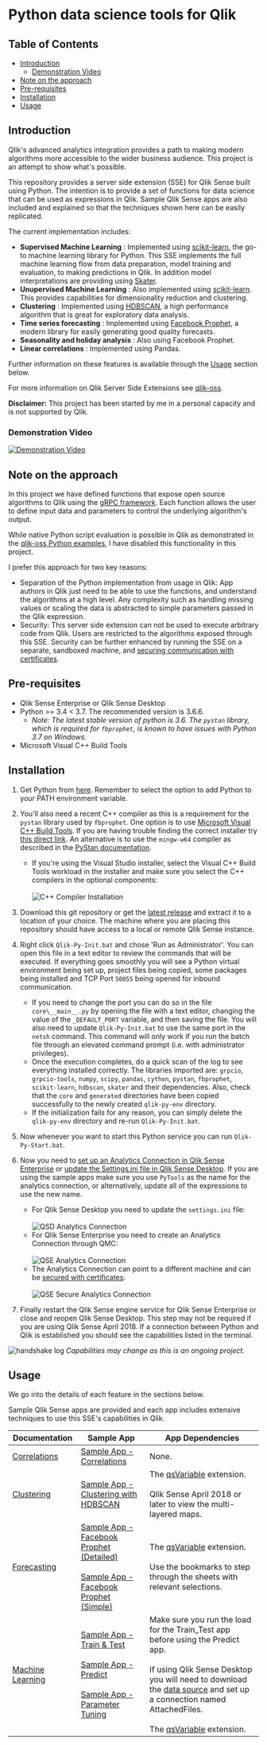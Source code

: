 # Python data science tools for Qlik

## Table of Contents

- [Introduction](#introduction)
    - [Demonstration Video](#demonstration-video)
- [Note on the approach](#note-on-the-approach)
- [Pre-requisites](#pre-requisites)
- [Installation](#installation)
- [Usage](#usage)


## Introduction
Qlik's advanced analytics integration provides a path to making modern algorithms more accessible to the wider business audience. This project is an attempt to show what's possible.

This repository provides a server side extension (SSE) for Qlik Sense built using Python. The intention is to provide a set of functions for data science that can be used as expressions in Qlik. Sample Qlik Sense apps are also included and explained so that the techniques shown here can be easily replicated.

The current implementation includes:

- **Supervised Machine Learning** : Implemented using [scikit-learn](http://scikit-learn.org/stable/index.html), the go-to machine learning library for Python. This SSE implements the full machine learning flow from data preparation, model training and evaluation, to making predictions in Qlik. In addition model interpretations are providing using [Skater](https://datascienceinc.github.io/Skater/overview.html).
- **Unupervised Machine Learning** : Also implemented using [scikit-learn](http://scikit-learn.org/stable/index.html). This provides capabilities for dimensionality reduction and clustering.
- **Clustering** : Implemented using [HDBSCAN](https://hdbscan.readthedocs.io/en/latest/comparing_clustering_algorithms.html), a high performance algorithm that is great for exploratory data analysis. 
- **Time series forecasting** : Implemented using [Facebook Prophet](https://research.fb.com/prophet-forecasting-at-scale/), a modern library for easily generating good quality forecasts.
- **Seasonality and holiday analysis** : Also using Facebook Prophet.
- **Linear correlations** : Implemented using Pandas.

Further information on these features is available through the [Usage](#usage) section below.

For more information on Qlik Server Side Extensions see [qlik-oss](https://github.com/qlik-oss/server-side-extension).

**Disclaimer:** This project has been started by me in a personal capacity and is not supported by Qlik. 

### Demonstration Video
[![Demonstration Video](docs/images/YouTube-01.png)](https://youtu.be/7E944kz1l5s)

## Note on the approach
In this project we have defined functions that expose open source algorithms to Qlik using the [gRPC framework](http://www.grpc.io/). Each function allows the user to define input data and parameters to control the underlying algorithm's output. 

While native Python script evaluation is possible in Qlik as demonstrated in the [qlik-oss Python examples](https://github.com/qlik-oss/server-side-extension/blob/master/examples/python/GetStarted.md), I have disabled this functionality in this project.

I prefer this approach for two key reasons:
- Separation of the Python implementation from usage in Qlik: App authors in Qlik just need to be able to use the functions, and understand the algorithms at a high level. Any complexity such as handling missing values or scaling the data is abstracted to simple parameters passed in the Qlik expression.
- Security: This server side extension can not be used to execute arbitrary code from Qlik. Users are restricted to the algorithms exposed through this SSE. Security can be further enhanced by running the SSE on a separate, sandboxed machine, and [securing communication with certificates](https://github.com/qlik-oss/server-side-extension/blob/master/generate_certs_guide/README.md).


## Pre-requisites

- Qlik Sense Enterprise or Qlik Sense Desktop
- Python >= 3.4 < 3.7. The recommended version is 3.6.6.
    - _Note: The latest stable version of python is 3.6. The `pystan` library, which is required for `fbprophet`, is known to have issues with Python 3.7 on Windows._
- Microsoft Visual C++ Build Tools


## Installation

1. Get Python from [here](https://www.python.org/downloads/release/python-366/). Remember to select the option to add Python to your PATH environment variable.

2. You'll also need a recent C++ compiler as this is a requirement for the `pystan` library used by `fbprophet`. One option is to use [Microsoft Visual C++ Build Tools](https://visualstudio.microsoft.com/downloads/#build-tools-for-visual-studio-2017). If you are having trouble finding the correct installer try [this direct link](https://www.visualstudio.com/thank-you-downloading-visual-studio/?sku=BuildTools&rel=15). An alternative is to use the `mingw-w64` compiler as described in the [PyStan documentation](http://pystan.readthedocs.io/en/latest/windows.html). 
     - If you're using the Visual Studio installer, select the Visual C++ Build Tools workload in the installer and make sure you select the C++ compilers in the optional components:<br/><br/>![C++ Compiler Installation](docs/images/Install-01.png)

3. Download this git repository or get the [latest release](https://github.com/nabeel-qlik/qlik-py-tools/releases) and extract it to a location of your choice. The machine where you are placing this repository should have access to a local or remote Qlik Sense instance.

4. Right click `Qlik-Py-Init.bat` and chose 'Run as Administrator'. You can open this file in a text editor to review the commands that will be executed. If everything goes smoothly you will see a Python virtual environment being set up, project files being copied, some packages being installed and TCP Port `50055` being opened for inbound communication. 
     - If you need to change the port you can do so in the file `core\__main__.py` by opening the file with a text editor, changing the value of the `_DEFAULT_PORT` variable, and then saving the file. You will also need to update `Qlik-Py-Init.bat` to use the same port in the `netsh` command. This command will only work if you run the batch file through an elevated command prompt (i.e. with administrator privileges).
     - Once the execution completes, do a quick scan of the log to see everything installed correctly. The libraries imported are: `grpcio`, `grpcio-tools`, `numpy`, `scipy`, `pandas`, `cython`, `pystan`, `fbprophet`, `scikit-learn`, `hdbscan`, `skater` and their dependencies. Also, check that the `core` and `generated` directories have been copied successfully to the newly created `qlik-py-env` directory.
     - If the initialization fails for any reason, you can simply delete the `qlik-py-env` directory and re-run `Qlik-Py-Init.bat`.

5. Now whenever you want to start this Python service you can run `Qlik-Py-Start.bat`.

6. Now you need to [set up an Analytics Connection in Qlik Sense Enterprise](https://help.qlik.com/en-US/sense/February2018/Subsystems/ManagementConsole/Content/create-analytic-connection.htm) or [update the Settings.ini file in Qlik Sense Desktop](https://help.qlik.com/en-US/sense/February2018/Subsystems/Hub/Content/Introduction/configure-analytic-connection-desktop.htm). If you are using the sample apps make sure you use `PyTools` as the name for the analytics connection, or alternatively, update all of the expressions to use the new name.
     - For Qlik Sense Desktop you need to update the `settings.ini` file:<br/><br/>![QSD Analytics Connection](docs/images/Install-04.png)
     - For Qlik Sense Enterprise you need to create an Analytics Connection through QMC:<br/><br/>![QSE Analytics Connection](docs/images/Install-02.png)
     - The Analytics Connection can point to a different machine and can be [secured with certificates](https://github.com/qlik-oss/server-side-extension/blob/master/generate_certs_guide/README.md):<br/><br/>![QSE Secure Analytics Connection](docs/images/Install-03.png)

7. Finally restart the Qlik Sense engine service for Qlik Sense Enterprise or close and reopen Qlik Sense Desktop. This step may not be required if you are using Qlik Sense April 2018. If a connection between Python and Qlik is established you should see the capabilities listed in the terminal.

![handshake log](docs/images/Run-02.png)
*Capabilities may change as this is an ongoing project.*


## Usage

We go into the details of each feature in the sections below.

Sample Qlik Sense apps are provided and each app includes extensive techniques to use this SSE's capabilities in Qlik.

| Documentation | Sample App | App Dependencies |
| --- | --- | --- |
| [Correlations](docs/Correlation.md) | [Sample App - Correlations](docs/Sample_App_Correlations.qvf) | None. |
| [Clustering](docs/Clustering.md) | [Sample App - Clustering with HDBSCAN](docs/Sample_App_Clustering.qvf) | The [qsVariable](https://github.com/erikwett/qsVariable) extension. <br/><br/>Qlik Sense April 2018 or later to view the multi-layered maps. |
| [Forecasting](docs/Prophet.md) | [Sample App - Facebook Prophet (Detailed)](docs/Sample_App_Prophet.qvf)<br><br>[Sample App - Facebook Prophet (Simple)](docs/Sample_App_Forecasting_Simple.qvf) | The [qsVariable](https://github.com/erikwett/qsVariable) extension. <br/><br/>Use the bookmarks to step through the sheets with relevant selections. |
| [Machine Learning](docs/scikit-learn.md) | [Sample App - Train & Test](docs/Sample-App-scikit-learn-Train-Test.qvf)<br><br>[Sample App - Predict](docs/Sample-App-scikit-learn-Predict.qvf)<br><br>[Sample App - Parameter Tuning](docs/Sample-App-scikit-learn-Parameter-Tuning.qvf) | Make sure you run the load for the Train_Test app before using the Predict app.<br><br>If using Qlik Sense Desktop you will need to download the [data source](docs/HR-Employee-Attrition.xlsx) and set up a connection named AttachedFiles.<br><br>The [qsVariable](https://github.com/erikwett/qsVariable) extension. |
